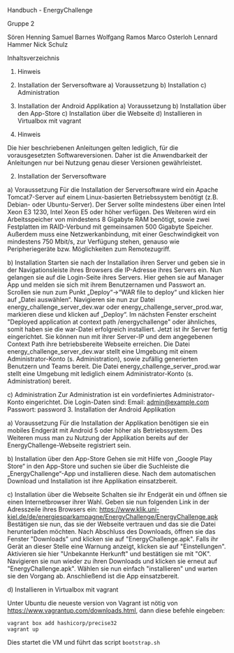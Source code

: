 Handbuch - EnergyChallenge

Gruppe 2

Sören Henning
Samuel Barnes
Wolfgang Ramos
Marco Osterloh
Lennard Hammer
Nick Schulz

Inhaltsverzeichnis

1. Hinweis
2. Installation der Serversoftware
a) Voraussetzung
b) Installation
c) Administration
3. Installation der Android Applikation
a) Voraussetzung
b) Installation über den App-Store
c) Installation über die Webseite
d) Installieren in Virtualbox mit vagrant

1. Hinweis

Die hier beschriebenen Anleitungen gelten lediglich, für die vorausgesetzten Softwareversionen. Daher ist die Anwendbarkeit der Anleitungen nur bei Nutzung genau dieser Versionen gewährleistet.


2. Installation der Serversoftware

a) Voraussetzung
Für die Installation der Serversoftware wird ein Apache Tomcat7-Server auf einem Linux-basierten Betriebssystem benötigt (z.B. Debian- oder Ubuntu-Server). Der Server sollte mindestens über einen Intel Xeon E3 1230, Intel Xeon E5 oder höher verfügen. Des Weiteren wird ein Arbeitsspeicher von mindestens 8 Gigabyte RAM benötigt, sowie zwei Festplatten im RAID-Verbund mit gemeinsamen 500 Gigabyte Speicher. Außerdem muss eine Netzwerkanbindung, mit einer Geschwindigkeit von mindestens 750 Mbit/s, zur Verfügung stehen, genauso wie Peripheriegeräte bzw. Möglichkeiten zum Remotezugriff.

b) Installation
Starten sie nach der Installation ihren Server und geben sie in der Navigationsleiste ihres Browsers die IP-Adresse ihres Servers ein. Nun gelangen sie auf die Login-Seite ihres Servers. Hier gehen sie auf Manager App und melden sie sich mit ihrem Benutzernamen und Passwort an. Scrollen sie nun zum Punkt „Deploy“->“WAR file to deploy“ und klicken hier auf „Datei auswählen“. Navigieren sie nun zur Datei energy_challenge_server_dev.war oder energy_challenge_server_prod.war, markieren diese und klicken auf „Deploy“. Im nächsten Fenster erscheint "Deployed application at context path /energychallenge" oder ähnliches, somit haben sie die war-Datei erfolgreich installiert. Jetzt ist ihr Server fertig eingerichtet. Sie können nun mit ihrer Server-IP und dem angegebenen Context Path ihre betriebsbereite Webseite erreichen.
Die Datei energy_challenge_server_dev.war stellt eine Umgebung mit einem Administrator-Konto (s. Administration), sowie zufällig generierten Benutzern und Teams bereit. Die Datei energy_challenge_server_prod.war stellt eine Umgebung mit lediglich einem Administrator-Konto (s. Administration) bereit.

c) Administration
Zur Administration ist ein vordefiniertes Administrator-Konto eingerichtet. Die Login-Daten sind:
	Email: admin@example.com
	Passwort: password
3. Installation der Android Applikation

a) Voraussetzung
Für die Installation der Applikation benötigen sie ein mobiles Endgerät mit Android 5 oder höher als Betriebssystem. Des Weiteren muss man zu Nutzung der Applikation bereits auf der EnergyChallenge-Webseite registriert sein.

b) Installation  über den App-Store
Gehen sie mit Hilfe von „Google Play Store“ in den App-Store und suchen sie über die Suchleiste die „EnergyChallenge“-App und installieren diese. Nach dem automatischen Download und Installation ist ihre Applikation einsatzbereit.

c) Installation über die Webseite
Schalten sie ihr Endgerät ein und öffnen sie einen Internetbrowser ihrer Wahl. Geben sie nun folgenden Link in der Adresszeile ihres Browsers ein: https://www.klik.uni-kiel.de/de/energiesparkampagne/EnergyChallenge/EnergyChallenge.apk
Bestätigen sie nun, das sie der Webseite vertrauen und das sie die Datei herunterladen möchten. Nach Abschluss des Downloads, öffnen sie das Fenster "Downloads" und klicken sie auf "EnergyChallenge.apk". Falls ihr Gerät an dieser Stelle eine Warnung anzeigt, klicken sie auf "Einstellungen". Aktivieren sie hier "Unbekannte Herkunft" und bestätigen sie mit "OK". Navigieren sie nun wieder zu ihren Downloads und klicken sie erneut auf "EnergyChallenge.apk". Wählen sie nun einfach "installieren" und warten sie den Vorgang ab. Anschließend ist die App einsatzbereit.

d) Installieren in Virtualbox mit vagrant

Unter Ubuntu die neueste version von Vagrant ist nötig von https://www.vagrantup.com/downloads.html, dann diese befehle eingeben:

    vagrant box add hashicorp/precise32
    vagrant up

Dies startet die VM und führt das script `bootstrap.sh`

